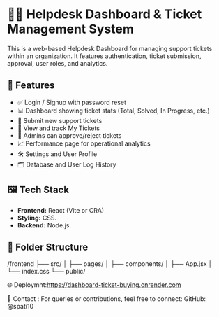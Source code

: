 # 🧑‍💻 Helpdesk Dashboard & Ticket Management System

This is a web-based Helpdesk Dashboard for managing support tickets within an organization. It features authentication, ticket submission, approval, user roles, and analytics.

## 🚀 Features

- ✅ Login / Signup with password reset
- 📊 Dashboard showing ticket stats (Total, Solved, In Progress, etc.)
- 📝 Submit new support tickets
- 📁 View and track My Tickets
- 🧑 Admins can approve/reject tickets
- 📈 Performance page for operational analytics
- 🛠️ Settings and User Profile
- 🗂️ Database and User Log History

## 🖼️ Tech Stack

- **Frontend:** React (Vite or CRA)
- **Styling:** CSS.
- **Backend:** Node.js.


## 📂 Folder Structure

/frontend
├── src/
│ ├── pages/
│ ├── components/
│ ├── App.jsx
│ └── index.css
└── public/

🌐 Deploymnt:https://dashboard-ticket-buying.onrender.com


📧 Contact :
For queries or contributions, feel free to connect:
GitHub: @spati10
